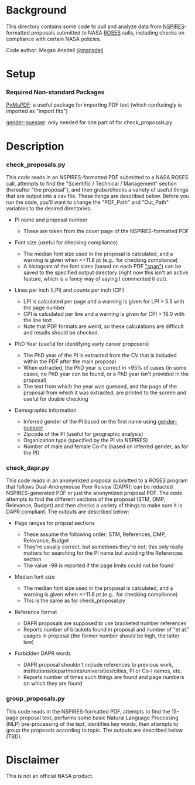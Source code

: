 # Background

This directory contains some code to pull and analyze data from [NSPIRES](https://nspires.nasaprs.com/external/)-formatted proposals submitted to NASA [ROSES](https://science.nasa.gov/researchers/roses-blogs) calls, including checks on compliance with certain NASA policies.

Code author: Megan Ansdell [@mansdell](https://github.com/mansdell)

# Setup

### Required Non-standard Packages

[PyMuPDF](https://pymupdf.readthedocs.io/en/latest/): a useful package for importing PDF text (which confusingly is imported as "import fitz")

[gender-guesser](https://pypi.org/project/gender-guesser/): only needed for one part of for check_proposals.py

# Description

### check_proposals.py

This code reads in an NSPIRES-formatted PDF submitted to a NASA ROSES call, attempts to find the "Scientific / Technical / Management" section (hereafter "the proposal"), and then grabs/checks a variety of useful things that are output into a csv file. These things are described below. Before you run the code, you'll want to change the "PDF_Path" and "Out_Path" variables to the desired directories.

* PI name and proposal number
  - These are taken from the cover page of the NSPIRES-formatted PDF
  
* Font size (useful for checking compliance)
  - The median font size used in the proposal is calculated, and a warning is given when <=11.8 pt (e.g., for checking compliance)
  - A histogram of the font sizes (based on each PDF ["span"](https://pymupdf.readthedocs.io/en/latest/faq.html#how-to-analyze-font-characteristics)) can be saved to the specified output directory (right now this isn't an active feature, which is a fancy way of saying I commented it out).
  
* Lines per inch (LPI) and counts per inch (CPI)
  - LPI is calculated per page and a warning is given for LPI > 5.5 with the page number
  - CPI is calculated per line and a warning is given for CPI > 16.0 with the line text
  - Note that PDF formats are weird, so these calculations are difficult and results should be checked.
 
* PhD Year (useful for identifying early career proposers)
  - The PhD year of the PI is extracted from the CV that is included within the PDF after the main proposal 
  - When extracted, the PhD year is correct in ~95% of cases (in some cases, no PhD year can be found, or a PhD year isn't provided in the proposal)
  - The text from which the year was guessed, and the page of the proposal from which it was extracted, are printed to the screen and useful for double checking

* Demographic information
  - Inferred gender of the PI based on the first name using [gender-guesser](https://pypi.org/project/gender-guesser/)
  - Zipcode of the PI (useful for geographic analysis)
  - Organization type (specified by the PI via NSPIRES)
  - Number of male and female Co-I's (based on inferred gender, as for the PI)

  
### check_dapr.py

This code reads in an anonymized proposal submitted to a ROSES program that follows Dual-Anonymouse Peer Reivew (DAPR); can be redacted NSPIRES-generated PDF or just the anonymized proposal PDF. The code attempts to find the different sections of the proposal (STM, DMP, Relevance, Budget) and then checks a variety of things to make sure it is DAPR compliant. The outputs are described below:

* Page ranges for propsal sections
  - These assume the following order: STM, References, DMP, Relevance, Budget
  - They're usually correct, but sometimes they're not; this only really matters for searching for the PI name but avoiding the References section
  - The value -99 is reported if the page limits could not be found
  
* Median font size
  - The median font size used in the proposal is calculated, and a warning is given when <=11.8 pt (e.g., for checking compliance)
  - This is the same as for check_proposal.py

* Reference format
  - DAPR proposals are supposed to use bracketed number references
  - Reports number of brackets found in proposal and number of "et al." usages in proposal (the former number should be high, the latter low)
  
* Forbidden DAPR words
  - DAPR proposal shouldn't include references to previous work, institutions/departments/universities/cities, PI or Co-I names, etc.
  - Reports number of times such things are found and page numbers on which they are found

### group_proposals.py

This code reads in the NSPIRES-formatted PDF, attempts to find the 15-page proposal text, performs some basic Natural Language Processing (NLP) pre-processing of the text, identifies key words, then attempts to group the proposals according to topic. The outputs are described below (TBD).


# Disclaimer

This is not an official NASA product. 
